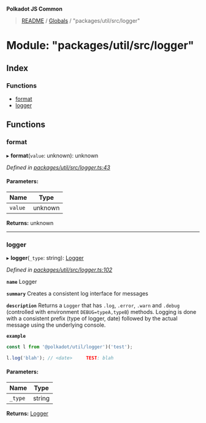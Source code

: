 **Polkadot JS Common**

> [README](../README.md) / [Globals](../globals.md) / "packages/util/src/logger"

# Module: "packages/util/src/logger"

## Index

### Functions

* [format](_packages_util_src_logger_.md#format)
* [logger](_packages_util_src_logger_.md#logger)

## Functions

### format

▸ **format**(`value`: unknown): unknown

*Defined in [packages/util/src/logger.ts:43](https://github.com/polkadot-js/common/blob/30198d1a/packages/util/src/logger.ts#L43)*

#### Parameters:

Name | Type |
------ | ------ |
`value` | unknown |

**Returns:** unknown

___

### logger

▸ **logger**(`_type`: string): [Logger](../interfaces/_packages_util_src_types_.logger.md)

*Defined in [packages/util/src/logger.ts:102](https://github.com/polkadot-js/common/blob/30198d1a/packages/util/src/logger.ts#L102)*

**`name`** Logger

**`summary`** Creates a consistent log interface for messages

**`description`** 
Returns a `Logger` that has `.log`, `.error`, `.warn` and `.debug` (controlled with environment `DEBUG=typeA,typeB`) methods. Logging is done with a consistent prefix (type of logger, date) followed by the actual message using the underlying console.

**`example`** 
<BR>

```javascript
const l from '@polkadot/util/logger')('test');

l.log('blah'); // <date>     TEST: blah
```

#### Parameters:

Name | Type |
------ | ------ |
`_type` | string |

**Returns:** [Logger](../interfaces/_packages_util_src_types_.logger.md)
